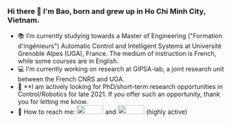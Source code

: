 ### Hi there 👋 I'm Bao, born and grew up in Ho Chi Minh City, Vietnam.

- :books: I’m currently studying towards a Master of Engineering ("Formation d'ingénieurs") Automatic Control and Intelligent Systems at Université Grenoble Alpes (UGA), France. The medium of instruction is French, while some courses are in English.
- :computer: I’m currently working on research at GIPSA-lab, a joint research unit between the French CNRS and UGA.
- :mag_right: **I am actively looking for PhD/short-term research opportunities in Control/Robotics for late 2021. If you offer such an opportunity, thank you for letting me know.
- :calling: How to reach me: [<img src="https://img.shields.io/badge/Gmail-D14836?style=for-the-badge&logo=gmail&logoColor=white" height="20" width="60"/>](mailto:gia-quoc-bao.tran@grenoble-inp.org) and [<img src="https://img.shields.io/badge/LinkedIn-0077B5?style=for-the-badge&logo=linkedin&logoColor=white" height="20" width="60"/>](https://www.linkedin.com/in/tran-gia-quoc-bao/) (highly active)
